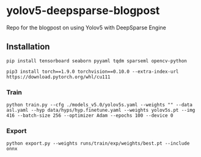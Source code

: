 # yolov5-deepsparse-blogpost

Repo for the blogpost on using Yolov5 with DeepSparse Engine

## Installation

`pip install tensorboard seaborn pyyaml tqdm sparseml opencv-python`

`pip3 install torch==1.9.0 torchvision==0.10.0 --extra-index-url https://download.pytorch.org/whl/cu111`

### Train
`python train.py --cfg ./models_v5.0/yolov5s.yaml --weights "" --data asl.yaml --hyp data/hyps/hyp.finetune.yaml --weights yolov5s.pt --img 416 --batch-size 256 --optimizer Adam --epochs 100 --device 0`

### Export
`python export.py --weights runs/train/exp/weights/best.pt --include onnx`
